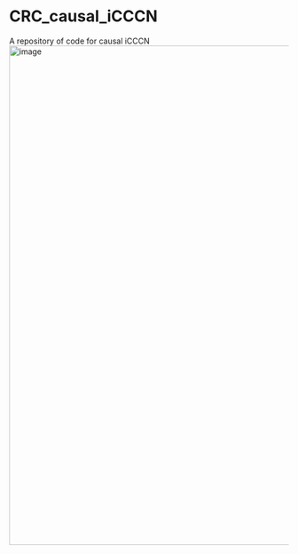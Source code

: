 # CRC_causal_iCCCN
A repository of code for causal iCCCN
<img width="1600" height="900" alt="image" src="https://github.com/user-attachments/assets/84e3f5a1-4b75-4ab4-a69f-9f85f60217e1" />
